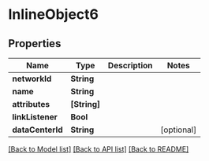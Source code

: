 # InlineObject6

## Properties
Name | Type | Description | Notes
------------ | ------------- | ------------- | -------------
**networkId** | **String** |  | 
**name** | **String** |  | 
**attributes** | **[String]** |  | 
**linkListener** | **Bool** |  | 
**dataCenterId** | **String** |  | [optional] 

[[Back to Model list]](../README.md#documentation-for-models) [[Back to API list]](../README.md#documentation-for-api-endpoints) [[Back to README]](../README.md)


